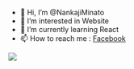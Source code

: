 - 👋 Hi, I’m @NankajiMinato
- 👀 I’m interested in Website
- 🌱 I’m currently learning React
- 📫 How to reach me : [Facebook](https://www.facebook.com/Nankaji.Minato/)

<img src="https://user-images.githubusercontent.com/101871896/171564562-0d3a3ac4-521d-4aa1-83ff-221b6eb0aa78.png">

